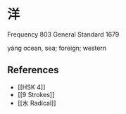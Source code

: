 # 洋
Frequency 803
General Standard 1679

yáng
ocean, sea; foreign; western

## References
- [[HSK 4]]
- [[9 Strokes]]
- [[水 Radical]]